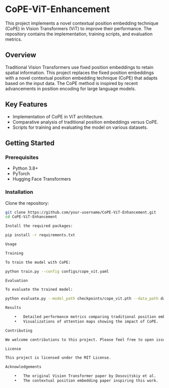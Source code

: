 # CoPE-ViT-Enhancement
This project implements a novel contextual position embedding technique (CoPE) in Vision Transformers (ViT) to improve their performance. The repository contains the implementation, training scripts, and evaluation metrics.



## Overview

Traditional Vision Transformers use fixed position embeddings to retain spatial information. This project replaces the fixed position embeddings with a novel contextual position embedding technique (CoPE) that adapts based on the input data. The CoPE method is inspired by recent advancements in position encoding for large language models.

## Key Features

- Implementation of CoPE in ViT architecture.
- Comparative analysis of traditional position embeddings versus CoPE.
- Scripts for training and evaluating the model on various datasets.

## Getting Started

### Prerequisites

- Python 3.8+
- PyTorch
- Hugging Face Transformers

### Installation

Clone the repository:

```bash
git clone https://github.com/your-username/CoPE-ViT-Enhancement.git
cd CoPE-ViT-Enhancement

Install the required packages:

pip install -r requirements.txt

Usage

Training

To train the model with CoPE:

python train.py --config configs/cope_vit.yaml

Evaluation

To evaluate the trained model:

python evaluate.py --model_path checkpoints/cope_vit.pth --data_path data/test

Results

	•	Detailed performance metrics comparing traditional position embeddings and CoPE.
	•	Visualizations of attention maps showing the impact of CoPE.

Contributing

We welcome contributions to this project. Please feel free to open issues and submit pull requests.

License

This project is licensed under the MIT License.

Acknowledgements

	•	The original Vision Transformer paper by Dosovitskiy et al.
	•	The contextual position embedding paper inspiring this work.
